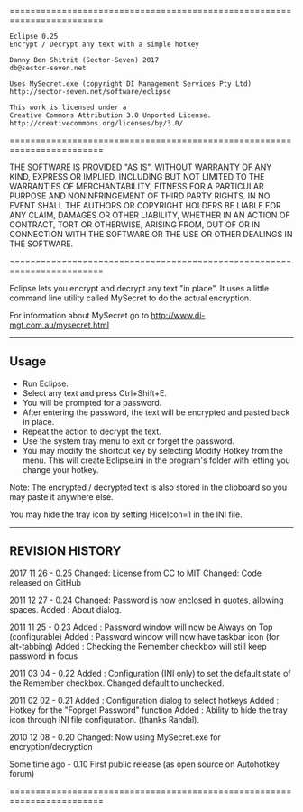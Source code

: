 ========================================================================

    Eclipse 0.25
    Encrypt / Decrypt any text with a simple hotkey
        
    Danny Ben Shitrit (Sector-Seven) 2017
    db@sector-seven.net
    
    Uses MySecret.exe (copyright DI Management Services Pty Ltd)
    http://sector-seven.net/software/eclipse
    
    This work is licensed under a 
    Creative Commons Attribution 3.0 Unported License.
    http://creativecommons.org/licenses/by/3.0/
        
========================================================================

  THE SOFTWARE IS PROVIDED "AS IS", WITHOUT WARRANTY OF ANY KIND, 
  EXPRESS OR IMPLIED, INCLUDING BUT NOT LIMITED TO THE WARRANTIES OF 
  MERCHANTABILITY, FITNESS FOR A PARTICULAR PURPOSE AND NONINFRINGEMENT 
  OF THIRD PARTY RIGHTS. IN NO EVENT SHALL THE AUTHORS OR COPYRIGHT 
  HOLDERS BE LIABLE FOR ANY CLAIM, DAMAGES OR OTHER LIABILITY, WHETHER 
  IN AN ACTION OF CONTRACT, TORT OR OTHERWISE, ARISING FROM, OUT OF OR 
  IN CONNECTION WITH THE SOFTWARE OR THE USE OR OTHER DEALINGS IN THE 
  SOFTWARE.
  
========================================================================

  Eclipse lets you encrypt and decrypt any text "in place".
  It uses a little command line utility called MySecret to do the actual 
  encryption.
  
  For information about MySecret go to 
  http://www.di-mgt.com.au/mysecret.html
  
------------------------------------------------------------------------
  Usage
------------------------------------------------------------------------

 - Run Eclipse.
 - Select any text and press Ctrl+Shift+E.
 - You will be prompted for a password.
 - After entering the password, the text will be encrypted and pasted
   back in place.
 - Repeat the action to decrypt the text.
 - Use the system tray menu to exit or forget the password.
 - You may modify the shortcut key by selecting Modify Hotkey from the 
   menu. This will create Eclipse.ini in the program's folder with 
   letting you change your hotkey.   
   
 Note: The encrypted / decrypted text is also stored in the clipboard
 so you may paste it anywhere else.
 
 You may hide the tray icon by setting HideIcon=1 in the INI file.

------------------------------------------------------------------------
  REVISION HISTORY
------------------------------------------------------------------------
  2017 11 26 - 0.25
    Changed: License from CC to MIT
    Changed: Code released on GitHub

  2011 12 27 - 0.24
    Changed: Password is now enclosed in quotes, allowing spaces.
    Added  : About dialog.

  2011 11 25 - 0.23
    Added  : Password window will now be Always on Top (configurable)
    Added  : Password window will now have taskbar icon (for alt-tabbing)
    Added  : Checking the Remember checkbox will still keep password in focus

  2011 03 04 - 0.22
    Added  : Configuration (INI only) to set the default state of the 
             Remember checkbox. Changed default to unchecked.

  2011 02 02 - 0.21
    Added  : Configuration dialog to select hotkeys
    Added  : Hotkey for the "Foprget Password" function
    Added  : Ability to hide the tray icon through INI file configuration. 
             (thanks Randal).

  2010 12 08 - 0.20
    Changed: Now using MySecret.exe for encryption/decryption
  
  Some time ago - 0.10
    First public release (as open source on Autohotkey forum)

========================================================================
